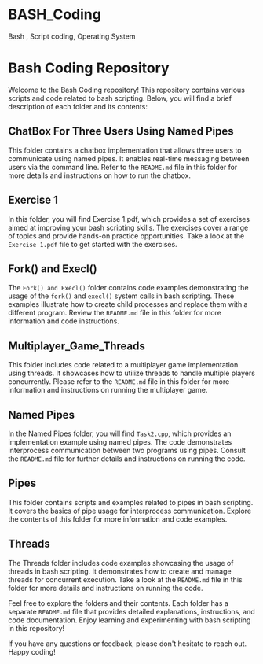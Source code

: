 # BASH_Coding
 Bash , Script coding, Operating System
# Bash Coding Repository

Welcome to the Bash Coding repository! This repository contains various scripts and code related to bash scripting. Below, you will find a brief description of each folder and its contents:

## ChatBox For Three Users Using Named Pipes
This folder contains a chatbox implementation that allows three users to communicate using named pipes. It enables real-time messaging between users via the command line. Refer to the `README.md` file in this folder for more details and instructions on how to run the chatbox.

## Exercise 1
In this folder, you will find Exercise 1.pdf, which provides a set of exercises aimed at improving your bash scripting skills. The exercises cover a range of topics and provide hands-on practice opportunities. Take a look at the `Exercise 1.pdf` file to get started with the exercises.

## Fork() and Execl()
The `Fork() and Execl()` folder contains code examples demonstrating the usage of the `fork()` and `execl()` system calls in bash scripting. These examples illustrate how to create child processes and replace them with a different program. Review the `README.md` file in this folder for more information and code instructions.

## Multiplayer_Game_Threads
This folder includes code related to a multiplayer game implementation using threads. It showcases how to utilize threads to handle multiple players concurrently. Please refer to the `README.md` file in this folder for more information and instructions on running the multiplayer game.

## Named Pipes
In the Named Pipes folder, you will find `Task2.cpp`, which provides an implementation example using named pipes. The code demonstrates interprocess communication between two programs using pipes. Consult the `README.md` file for further details and instructions on running the code.

## Pipes
This folder contains scripts and examples related to pipes in bash scripting. It covers the basics of pipe usage for interprocess communication. Explore the contents of this folder for more information and code examples.

## Threads
The Threads folder includes code examples showcasing the usage of threads in bash scripting. It demonstrates how to create and manage threads for concurrent execution. Take a look at the `README.md` file in this folder for more details and instructions on running the code.

Feel free to explore the folders and their contents. Each folder has a separate `README.md` file that provides detailed explanations, instructions, and code documentation. Enjoy learning and experimenting with bash scripting in this repository!

If you have any questions or feedback, please don't hesitate to reach out. Happy coding!

